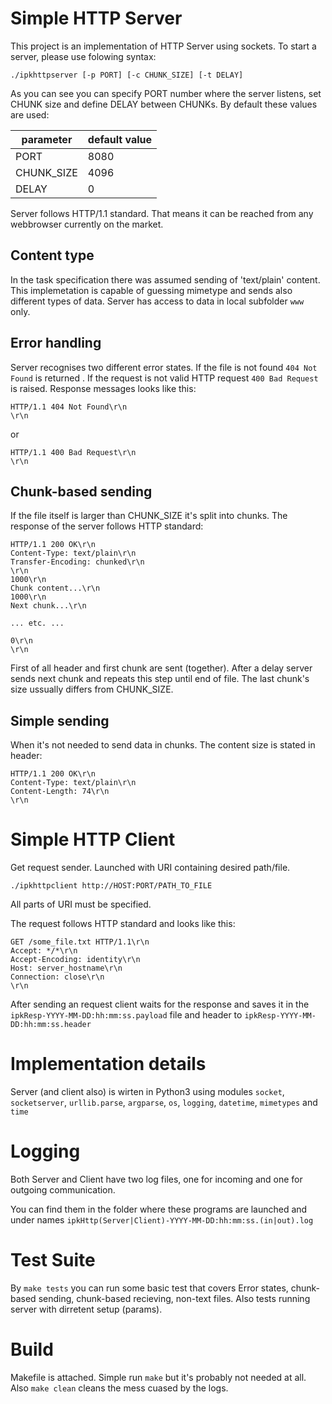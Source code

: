 Simple HTTP Server
==================

This project is an implementation of HTTP Server using sockets.
To start a server, please use folowing syntax:

```
./ipkhttpserver [-p PORT] [-c CHUNK_SIZE] [-t DELAY]
```

As you can see you can specify PORT number where the server listens, set CHUNK size and define DELAY between CHUNKs.
By default these values are used:

| parameter  | default value |
| ---------- | ------------- |
| PORT       | 8080          |
| CHUNK_SIZE | 4096          |
| DELAY      | 0             |

Server follows HTTP/1.1 standard. That means it can be reached from any webbrowser currently on the market.

Content type
------------
In the task specification there was assumed sending of 'text/plain' content. This implemetation is capable of guessing mimetype and sends also different types of data.
Server has access to data in local subfolder `www` only.

Error handling
--------------

Server recognises two different error states. If the file is not found `404 Not Found` is returned . If the request is not valid HTTP request `400 Bad Request` is raised.
Response messages looks like this:

```
HTTP/1.1 404 Not Found\r\n
\r\n
```
or
```
HTTP/1.1 400 Bad Request\r\n
\r\n
```

Chunk-based sending
-------------------

If the file itself is larger than CHUNK_SIZE it's split into chunks. The response of the server follows HTTP standard:

```
HTTP/1.1 200 OK\r\n
Content-Type: text/plain\r\n
Transfer-Encoding: chunked\r\n
\r\n
1000\r\n
Chunk content...\r\n
1000\r\n
Next chunk...\r\n

... etc. ...

0\r\n
\r\n
```
First of all header and first chunk are sent (together). After a delay server sends next chunk and repeats this step until end of file. The last chunk's size ussually differs from CHUNK_SIZE.

Simple sending
-------------
When it's not needed to send data in chunks. The content size is stated in header:
```
HTTP/1.1 200 OK\r\n
Content-Type: text/plain\r\n
Content-Length: 74\r\n
\r\n
```

Simple HTTP Client
==================

Get request sender. Launched with URI containing desired path/file.
```
./ipkhttpclient http://HOST:PORT/PATH_TO_FILE
```
All parts of URI must be specified.

The request follows HTTP standard and looks like this:
```
GET /some_file.txt HTTP/1.1\r\n
Accept: */*\r\n
Accept-Encoding: identity\r\n
Host: server_hostname\r\n
Connection: close\r\n
\r\n
```
After sending an request client waits for the response and saves it in the `ipkResp-YYYY-MM-DD:hh:mm:ss.payload` file and header to `ipkResp-YYYY-MM-DD:hh:mm:ss.header`

Implementation details
======================
Server (and client also) is wirten in Python3 using modules `socket`, `socketserver`, `urllib.parse`, `argparse`, `os`, `logging`, `datetime`, `mimetypes` and  `time`

Logging
=======
Both Server and Client have two log files, one for incoming and one for outgoing communication.

You can find them in the folder where these programs are launched and under names `ipkHttp(Server|Client)-YYYY-MM-DD:hh:mm:ss.(in|out).log`

Test Suite
==========
By `make tests` you can run some basic test that covers Error states, chunk-based sending, chunk-based recieving, non-text files. Also tests running server with dirretent setup (params).

Build
=====
Makefile is attached. Simple run `make` but it's probably not needed at all.
Also `make clean` cleans the mess cuased by the logs.
